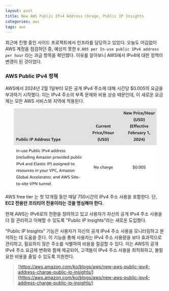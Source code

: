 ```yaml
---
layout: post
title: New AWS Public IPv4 Address Chrage, Public IP Insights
categories: aws
tags: aws
---
```


최근에 진행 중인 사이드 프로젝트에서 인프라를 담당하고 있었다. 오늘도 어김없이 AWS 계정을 점검하던 중, 예상치 못한 `0.005 per In-use public IPv4 address per hour` 라는 과금 항목을 확인했다. 이유를 알아보니 AWS에서 IPv4에 대한 정책이 변경이 된 것이었다.

### AWS Public IPv4 정책

AWS에서 2024년 2월 1일부터 모든 공개 IPv4 주소에 대해 시간당 $0.005의 요금을 부과하기 시작했다. 이는 IPv4 주소의 부족 문제와 비용 상승 때문인데, 이 새로운 요금제는 모든 AWS 서비스와 지역에 적용된다.

<p align="center">
    <img src="/assets/postImages/NewAwsPublicIpv4Address/awsPublicIpv4Price.PNG" width="450" height="250">
</p>

AWS free tier 는 첫 12개월 동안 매달 750시간의 IPv4 주소 사용을 포함한다. 단, **EC2 전용만 프리티어 전용이라는 것을 명심해야 한다.**

현재 AWS는 IPv6로의 전환을 장려하고 있고 사용자가 자신의 공개 IPv4 주소 사용을 더 잘 관리하고 이해할 수 있도록 "Public IP Insights"라는 새로운 도입했다.

"Public IP Insights" 기능은 사용자가 자신의 공개 IPv4 주소 사용을 모니터링하고 분석하는 데 도움을 준다. 이 기능을 통해 사용자는 IPv4 주소 사용량을 보다 효과적으로 관리하고, 필요하지 않은 주소를 식별하여 비용을 절감할 수 있다. 이는 AWS의 공개 IPv4 주소 요금제 변화와 함께 제공되어, 고객들이 IPv4 주소 사용을 최적화하고, 불필요한 비용을 줄일 수 있도록 지원한다.

> [https://aws.amazon.com/ko/blogs/aws/new-aws-public-ipv4-address-charge-public-ip-insights/](https://aws.amazon.com/ko/blogs/aws/new-aws-public-ipv4-address-charge-public-ip-insights/)